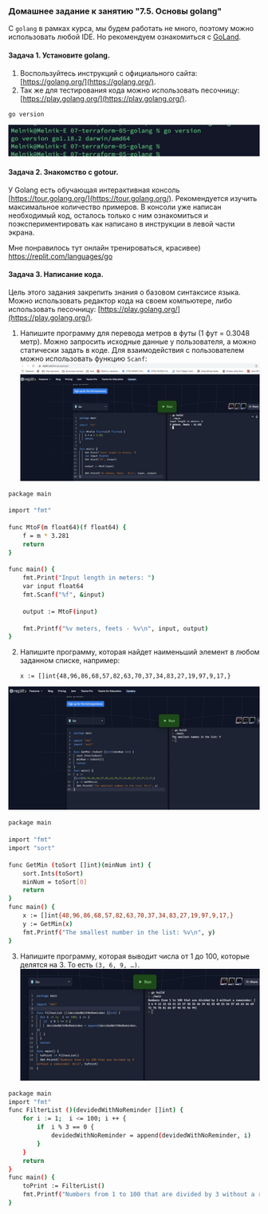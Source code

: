 ### Домашнее задание к занятию "7.5. Основы golang"

С `golang` в рамках курса, мы будем работать не много, поэтому можно использовать любой IDE. 
Но рекомендуем ознакомиться с [GoLand](https://www.jetbrains.com/ru-ru/go/).  

#### Задача 1. Установите golang.
1. Воспользуйтесь инструкций с официального сайта: [https://golang.org/](https://golang.org/).
2. Так же для тестирования кода можно использовать песочницу: [https://play.golang.org/](https://play.golang.org/).
```bash
go version
```
![](https://github.com/melnik-evgeniy/07-terraform-05-golang/blob/61acbf278d9dd8c2898da37f1559df34498bc495/1.jpg?raw=true)

#### Задача 2. Знакомство с gotour.
У Golang есть обучающая интерактивная консоль [https://tour.golang.org/](https://tour.golang.org/). 
Рекомендуется изучить максимальное количество примеров. В консоли уже написан необходимый код, 
осталось только с ним ознакомиться и поэкспериментировать как написано в инструкции в левой части экрана.  

Мне понравилось тут онлайн тренироваться, красивее)  https://replit.com/languages/go

#### Задача 3. Написание кода. 
Цель этого задания закрепить знания о базовом синтаксисе языка. Можно использовать редактор кода 
на своем компьютере, либо использовать песочницу: [https://play.golang.org/](https://play.golang.org/).

1. Напишите программу для перевода метров в футы (1 фут = 0.3048 метр). Можно запросить исходные данные 
у пользователя, а можно статически задать в коде.
    Для взаимодействия с пользователем можно использовать функцию `Scanf`:
![](https://github.com/melnik-evgeniy/07-terraform-05-golang/blob/e231cc7d519e1f13f13246c646abce30432e6b94/2.jpg?raw=true)
```bash
package main

import "fmt"

func MtoF(m float64)(f float64) {
    f = m * 3.281
    return
}

func main() {
    fmt.Print("Input length in meters: ")
    var input float64
    fmt.Scanf("%f", &input)

    output := MtoF(input)

    fmt.Printf("%v meters, feets - %v\n", input, output)
}
```
2. Напишите программу, которая найдет наименьший элемент в любом заданном списке, например:
    ```
    x := []int{48,96,86,68,57,82,63,70,37,34,83,27,19,97,9,17,}
    ```
![](https://github.com/melnik-evgeniy/07-terraform-05-golang/blob/9c58061fef4a14f43f1dab72c4b51ea927e1703c/3.jpg?raw=true)   
```bash
package main

import "fmt"
import "sort"

func GetMin (toSort []int)(minNum int) {
	sort.Ints(toSort)
	minNum = toSort[0]
	return
}
func main() {
	x := []int{48,96,86,68,57,82,63,70,37,34,83,27,19,97,9,17,}
	y := GetMin(x)
	fmt.Printf("The smallest number in the list: %v\n", y)
}
```
3. Напишите программу, которая выводит числа от 1 до 100, которые делятся на 3. То есть `(3, 6, 9, …)`.
![](https://github.com/melnik-evgeniy/07-terraform-05-golang/blob/b849b9384a046ecfe96a09f766354fda4ef94d02/4.jpg?raw=true)   
```bash
package main
import "fmt"
func FilterList ()(devidedWithNoReminder []int) {
	for i := 1;  i <= 100; i ++ {
		if	i % 3 == 0 { 
			devidedWithNoReminder = append(devidedWithNoReminder, i)
		}
	}	
	return
}
func main() {
	toPrint := FilterList()
	fmt.Printf("Numbers from 1 to 100 that are divided by 3 without a remainder: %v\n", toPrint)
}
```
